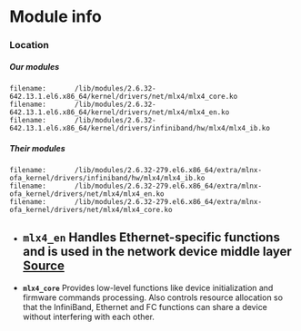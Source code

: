 # Module info

### Location

##### Our modules

```
filename:       /lib/modules/2.6.32-642.13.1.el6.x86_64/kernel/drivers/net/mlx4/mlx4_core.ko
filename:       /lib/modules/2.6.32-642.13.1.el6.x86_64/kernel/drivers/net/mlx4/mlx4_en.ko
filename:       /lib/modules/2.6.32-642.13.1.el6.x86_64/kernel/drivers/infiniband/hw/mlx4/mlx4_ib.ko
```

##### Their modules

```
filename:       /lib/modules/2.6.32-279.el6.x86_64/extra/mlnx-ofa_kernel/drivers/infiniband/hw/mlx4/mlx4_ib.ko
filename:       /lib/modules/2.6.32-279.el6.x86_64/extra/mlnx-ofa_kernel/drivers/net/mlx4/mlx4_en.ko
filename:       /lib/modules/2.6.32-279.el6.x86_64/extra/mlnx-ofa_kernel/drivers/net/mlx4/mlx4_core.ko

```


- __`mlx4_en`__ Handles Ethernet-specific functions and is used in the network device middle layer [Source](http://www.mellanox.com/related-docs/prod_software/MLNX_EN_Linux_README.txt)
  - 
- __`mlx4_core`__ Provides low-level functions like device initialization and firmware commands processing. Also controls resource allocation so that the InfiniBand, Ethernet and FC functions can share a device without interfering with each other.


